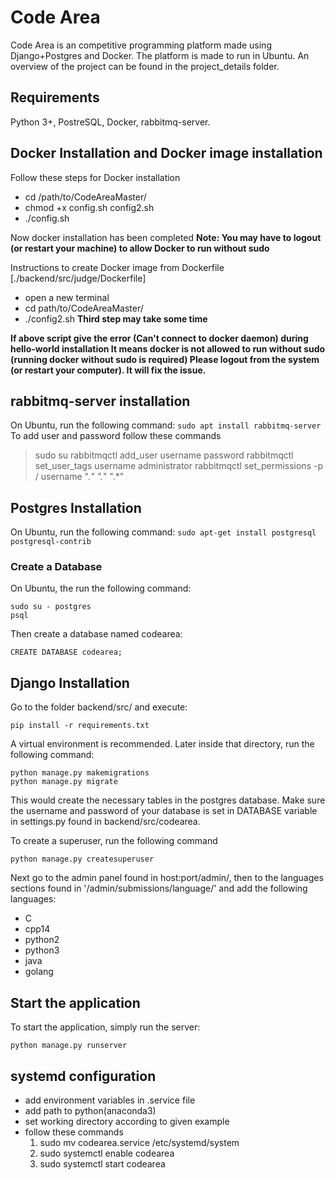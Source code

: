 # Code Area
Code Area is an competitive programming platform made using Django+Postgres and Docker. The platform is made to run in Ubuntu. An overview of the project can be found in the project_details folder.

## Requirements
Python 3+, PostreSQL, Docker, rabbitmq-server.

## Docker Installation and Docker image installation
Follow these steps for Docker installation
- cd /path/to/CodeAreaMaster/
- chmod +x config.sh config2.sh
- ./config.sh

Now docker installation has been completed
**Note: You may have to logout (or restart your machine) to allow Docker to run without sudo**

Instructions to create Docker image from Dockerfile [./backend/src/judge/Dockerfile]

- open a new terminal
- cd path/to/CodeAreaMaster/
- ./config2.sh 				**Third step may take some time**

**If above script give the error (Can't connect to docker daemon) during hello-world installation
It means docker is not allowed to run without sudo (running docker without sudo is required)
Please logout from the system (or restart your computer).
It will fix the issue.**

## rabbitmq-server installation
On Ubuntu, run the following command:
``` sudo apt install rabbitmq-server ```
To add user and password follow these commands
> sudo su
> rabbitmqctl add_user username password
> rabbitmqctl set_user_tags username administrator
> rabbitmqctl set_permissions -p / username ".*" ".*" ".*"

## Postgres Installation
On Ubuntu, run the following command:
``` sudo apt-get install postgresql postgresql-contrib ```
### Create a Database
On Ubuntu, the run the following command:
``` 
sudo su - postgres 
psql
```
Then create a database named codearea:
``` 
CREATE DATABASE codearea;
```

## Django Installation
Go to the folder backend/src/ and execute:
``` 
pip install -r requirements.txt
```
A virtual environment is recommended.
Later inside that directory, run the following command:
``` 
python manage.py makemigrations
python manage.py migrate
```
This would create the necessary tables in the postgres database. Make sure the username and password of your database is set in DATABASE variable in settings.py found in backend/src/codearea.

To create a superuser, run the following command
``` 
python manage.py createsuperuser
```

Next go to the admin panel found in host:port/admin/, then to the languages sections found in '/admin/submissions/language/' and add the following languages:
- C
- cpp14
- python2
- python3
- java
- golang

## Start the application
To start the application, simply run the server:
``` 
python manage.py runserver
```
systemd configuration
---
- add environment variables in .service file
- add path to python(anaconda3)
- set working directory according to given example
- follow these commands
	1. sudo mv codearea.service /etc/systemd/system
	2. sudo systemctl enable codearea
	3. sudo systemctl start codearea

